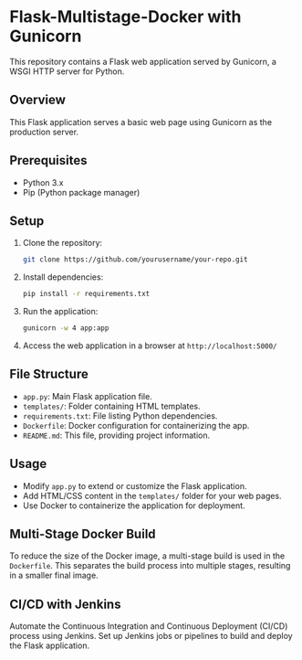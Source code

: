 # Flask-Multistage-Docker with Gunicorn

This repository contains a Flask web application served by Gunicorn, a WSGI HTTP server for Python.

## Overview

This Flask application serves a basic web page using Gunicorn as the production server.

## Prerequisites

- Python 3.x
- Pip (Python package manager)

## Setup

1. Clone the repository:

    ```bash
    git clone https://github.com/yourusername/your-repo.git
    ```

2. Install dependencies:

    ```bash
    pip install -r requirements.txt
    ```

3. Run the application:

    ```bash
    gunicorn -w 4 app:app
    ```

4. Access the web application in a browser at `http://localhost:5000/`

## File Structure

- `app.py`: Main Flask application file.
- `templates/`: Folder containing HTML templates.
- `requirements.txt`: File listing Python dependencies.
- `Dockerfile`: Docker configuration for containerizing the app.
- `README.md`: This file, providing project information.

## Usage

- Modify `app.py` to extend or customize the Flask application.
- Add HTML/CSS content in the `templates/` folder for your web pages.
- Use Docker to containerize the application for deployment.

## Multi-Stage Docker Build

To reduce the size of the Docker image, a multi-stage build is used in the `Dockerfile`. This separates the build process into multiple stages, resulting in a smaller final image.

## CI/CD with Jenkins

Automate the Continuous Integration and Continuous Deployment (CI/CD) process using Jenkins. Set up Jenkins jobs or pipelines to build and deploy the Flask application.
